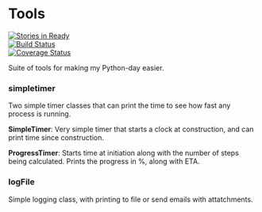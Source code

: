 # Tools
[![Stories in Ready](https://badge.waffle.io/tobiasli/Tools.svg?label=ready&title=backlog)](http://waffle.io/tobiasli/Tools)<br/>
[![Build Status](https://travis-ci.org/tobiasli/Tools.svg?branch=master)](https://travis-ci.org/tobiasli/Tools)<br/>
[![Coverage Status](https://coveralls.io/repos/tobiasli/Tools/badge.svg?branch=master&service=github)](https://coveralls.io/github/tobiasli/Tools?branch=master)

Suite of tools for making my Python-day easier.

### simpletimer
Two simple timer classes that can print the time to see how fast any process is running.

<b>SimpleTimer</b>: Very simple timer that starts a clock at construction, and can print time since construction.

<b>ProgressTimer</b>: Starts time at initiation along with the number of steps being calculated. Prints the progress in %, along with ETA.

### logFile
Simple logging class, with printing to file or send emails with attatchments.
